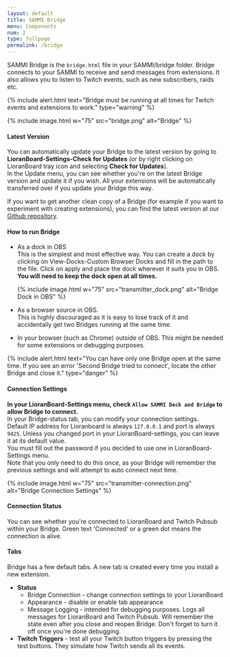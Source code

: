 ```yaml
---
layout: default
title: SAMMI Bridge
menu: Components
num: 2
type: fullpage
permalink: /bridge
---
```

SAMMI Bridge is the <code>bridge.html</code> file in your SAMMI/bridge folder. 
Bridge connects to your SAMMI to receive and send messages from extensions. It also allows you to listen to Twitch events, such as new subscribers, raids etc.

{% include alert.html text="Bridge must be running at all times for Twitch events and extensions to work." type="warning" %} 

{% include image.html w="75" src="bridge.png" alt="Bridge" %}

#### Latest Version
You can automatically update your Bridge to the latest version by going to **LioranBoard-Settings-Check for Updates** (or by right clicking on LioranBoard tray icon and selecting **Check for Updates**).\
In the Update menu, you can see whether you're on the latest Bridge version and update it if you wish. All your extensions will be automatically transferred over if you update your Bridge this way.  


If you want to get another clean copy of a Bridge (for example if you want to experiment with creating extensions), you can find the latest version at our [Github repository](https://github.com/SAMMISolutions/SAMMI-Bridge/releases).

#### How to run Bridge
- As a dock in OBS    
This is the simplest and most effective way. You can create a dock by clicking on View-Docks-Custom Browser Docks and fill in the path to the file. Click on apply and place the dock wherever it suits you in OBS. **You will need to keep the dock open at all times.**

   {% include image.html w="75" src="transmitter_dock.png" alt="Bridge Dock in OBS" %}
- As a browser source in OBS.    
This is highly discouraged as it is easy to lose track of it and accidentally get two Bridges running at the same time. 
- In your browser (such as Chrome) outside of OBS.
This might be needed for some extensions or debugging purposes. 

{% include alert.html text="You can have only one Bridge open at the same time. If you see an error 'Second Bridge tried to connect', locate the other Bridge and close it." type="danger" %} 

#### Connection Settings
**In your LioranBoard-Settings menu, check `Allow SAMMI Deck and Bridge` to allow Bridge to connect.**\
In your Bridge-status tab, you can modify your connection settings.\
Default IP address for Lioranboard is always `127.0.0.1` and port is always `9425`. Unless you changed port in your LioranBoard-settings, you can leave it at its default value.\
You must fill out the password if you decided to use one in LioranBoard-Settings menu.\
Note that you only need to do this once, as your Bridge will remember the previous settings and will attempt to auto connect next time.

{% include image.html w="75" src="transmitter-connection.png" alt="Bridge Connection Settings" %}

#### Connection Status
You can see whether you're connected to LioranBoard and Twitch Pubsub within your Bridge. Green text 'Connected' or a green dot means the connection is alive.

#### Tabs
Bridge has a few default tabs. A new tab is created every time you install a new extension. 

- **Status**
   - Bridge Connection - change connection settings to your LioranBoard
   - Appearance - disable or enable tab appearance
   - Message Logging - intended for debugging purposes. Logs all messages for LioranBoard and Twitch Pubsub. Will remember the state even after you close and reopen Bridge. Don't forget to turn it off once you're done debugging. 
- **Twitch Triggers** - test all your Twitch button triggers by pressing the test buttons. They simulate how Twitch sends all its events.